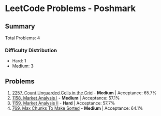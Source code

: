 # LeetCode Problems - Poshmark

## Summary
Total Problems: 4

### Difficulty Distribution

- Hard: 1
- Medium: 3

## Problems

1. [2257. Count Unguarded Cells in the Grid](https://leetcode.com/problems/count-unguarded-cells-in-the-grid/) - **Medium** | Acceptance: 65.7%
2. [1158. Market Analysis I](https://leetcode.com/problems/market-analysis-i/) - **Medium** | Acceptance: 57.1%
3. [1159. Market Analysis II](https://leetcode.com/problems/market-analysis-ii/) - **Hard** | Acceptance: 57.7%
4. [769. Max Chunks To Make Sorted](https://leetcode.com/problems/max-chunks-to-make-sorted/) - **Medium** | Acceptance: 64.1%